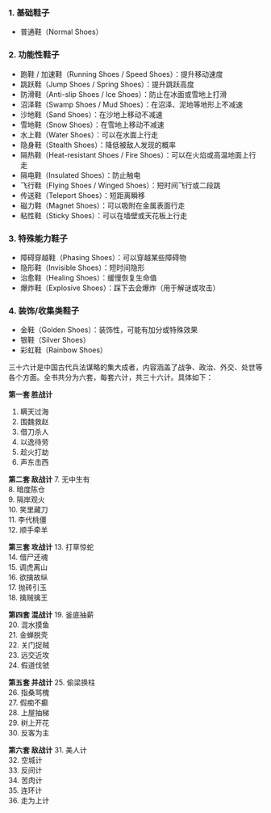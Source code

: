
### 1. 基础鞋子
- 普通鞋（Normal Shoes）

### 2. 功能性鞋子
- 跑鞋 / 加速鞋（Running Shoes / Speed Shoes）：提升移动速度
- 跳跃鞋（Jump Shoes / Spring Shoes）：提升跳跃高度
- 防滑鞋（Anti-slip Shoes / Ice Shoes）：防止在冰面或雪地上打滑
- 沼泽鞋（Swamp Shoes / Mud Shoes）：在沼泽、泥地等地形上不减速
- 沙地鞋（Sand Shoes）：在沙地上移动不减速
- 雪地鞋（Snow Shoes）：在雪地上移动不减速
- 水上鞋（Water Shoes）：可以在水面上行走
- 隐身鞋（Stealth Shoes）：降低被敌人发现的概率
- 隔热鞋（Heat-resistant Shoes / Fire Shoes）：可以在火焰或高温地面上行走
- 隔电鞋（Insulated Shoes）：防止触电
- 飞行鞋（Flying Shoes / Winged Shoes）：短时间飞行或二段跳
- 传送鞋（Teleport Shoes）：短距离瞬移
- 磁力鞋（Magnet Shoes）：可以吸附在金属表面行走
- 粘性鞋（Sticky Shoes）：可以在墙壁或天花板上行走

### 3. 特殊能力鞋子
- 障碍穿越鞋（Phasing Shoes）：可以穿越某些障碍物
- 隐形鞋（Invisible Shoes）：短时间隐形
- 治愈鞋（Healing Shoes）：缓慢恢复生命值
- 爆炸鞋（Explosive Shoes）：踩下去会爆炸（用于解谜或攻击）

### 4. 装饰/收集类鞋子
- 金鞋（Golden Shoes）：装饰性，可能有加分或特殊效果
- 银鞋（Silver Shoes）
- 彩虹鞋（Rainbow Shoes）



三十六计是中国古代兵法谋略的集大成者，内容涵盖了战争、政治、外交、处世等各个方面。全书共分为六套，每套六计，共三十六计。具体如下：

**第一套 胜战计**
1. 瞒天过海  
2. 围魏救赵  
3. 借刀杀人  
4. 以逸待劳  
5. 趁火打劫  
6. 声东击西  

**第二套 敌战计**
7. 无中生有  
8. 暗度陈仓  
9. 隔岸观火  
10. 笑里藏刀  
11. 李代桃僵  
12. 顺手牵羊  

**第三套 攻战计**
13. 打草惊蛇  
14. 借尸还魂  
15. 调虎离山  
16. 欲擒故纵  
17. 抛砖引玉  
18. 擒贼擒王  

**第四套 混战计**
19. 釜底抽薪  
20. 混水摸鱼  
21. 金蝉脱壳  
22. 关门捉贼  
23. 远交近攻  
24. 假道伐虢  

**第五套 并战计**
25. 偷梁换柱  
26. 指桑骂槐  
27. 假痴不癫  
28. 上屋抽梯  
29. 树上开花  
30. 反客为主  

**第六套 敌战计**
31. 美人计  
32. 空城计  
33. 反间计  
34. 苦肉计  
35. 连环计  
36. 走为上计  
